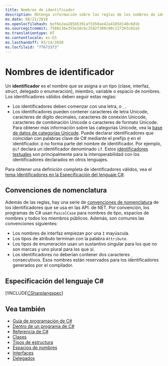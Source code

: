 ```yaml
---
title: Nombres de identificador
description: Obtenga información sobre las reglas de los nombres de identificador válidos en el lenguaje de programación C#.
ms.date: 08/21/2018
ms.openlocfilehash: bef6e2ea285b5391af3350ae42a4105d140c6d1b
ms.sourcegitcommit: 7588136e355e10cbc2582f389c90c127363c02a5
ms.translationtype: HT
ms.contentlocale: es-ES
ms.lasthandoff: 03/14/2020
ms.locfileid: "77673373"
---
```

# <a name="identifier-names"></a>Nombres de identificador

Un **identificador** es el nombre que se asigna a un tipo (clase, interfaz, struct, delegado o enumeración), miembro, variable o espacio de nombres. Los identificadores válidos deben seguir estas reglas:

- Los identificadores deben comenzar con una letra, o `_`.
- Los identificadores pueden contener caracteres de letra Unicode, caracteres de dígito decimales, caracteres de conexión Unicode, caracteres de combinación Unicode o caracteres de formato Unicode. Para obtener más información sobre las categorías Unicode, vea la [base de datos de categorías Unicode](https://www.unicode.org/reports/tr44/).
Puede declarar identificadores que coincidan con palabras clave de C# mediante el prefijo `@` en el identificador. `@` no forma parte del nombre de identificador. Por ejemplo, `@if` declara un identificador denominado `if`. Estos [identificadores textuales](../../language-reference/tokens/verbatim.md) son principalmente para la interoperabilidad con los identificadores declarados en otros lenguajes.

Para obtener una definición completa de identificadores válidos, vea el [tema Identificadores en la Especificación del lenguaje C#](../../../../_csharplang/spec/lexical-structure.md#identifiers).

## <a name="naming-conventions"></a>Convenciones de nomenclatura

Además de las reglas, hay una serie de [convenciones de nomenclatura](../../../standard/design-guidelines/naming-guidelines.md) de los identificadores que se usa en las API. de NET. Por convención, los programas de C# usan `PascalCase` para nombres de tipo, espacios de nombres y todos los miembros públicos. Además, son comunes las convenciones siguientes:

- Los nombres de interfaz empiezan por una `I` mayúscula.
- Los tipos de atributo terminan con la palabra `Attribute`.
- Los tipos de enumeración usan un sustantivo singular para los que no son marcas y uno plural para los que sí.
- Los identificadores no deberían contener dos caracteres `_` consecutivos. Esos nombres están reservados para los identificadores generados por el compilador.

## <a name="c-language-specification"></a>Especificación del lenguaje C#

[!INCLUDE[CSharplangspec](~/includes/csharplangspec-md.md)]  
  
## <a name="see-also"></a>Vea también

- [Guía de programación de C#](../index.md)
- [Dentro de un programa de C#](./index.md)
- [Referencia de C#](../../language-reference/index.md)
- [Clases](../classes-and-structs/classes.md)
- [Tipos de estructura](../../language-reference/builtin-types/struct.md)
- [Espacios de nombres](../namespaces/index.md)
- [Interfaces](../interfaces/index.md)
- [Delegados](../delegates/index.md)

